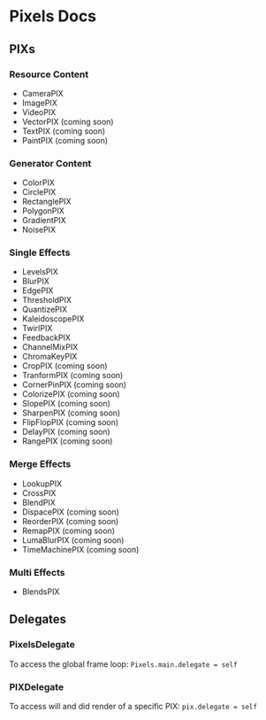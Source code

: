 # Pixels Docs


## PIXs

### Resource Content
- CameraPIX
- ImagePIX
- VideoPIX
- VectorPIX (coming soon)
- TextPIX (coming soon)
- PaintPIX (coming soon)

### Generator Content
- ColorPIX
- CirclePIX
- RectanglePIX
- PolygonPIX
- GradientPIX
- NoisePIX

### Single Effects
- LevelsPIX
- BlurPIX
- EdgePIX
- ThresholdPIX
- QuantizePIX
- KaleidoscopePIX
- TwirlPIX
- FeedbackPIX
- ChannelMixPIX
- ChromaKeyPIX
- CropPIX (coming soon)
- TranformPIX (coming soon)
- CornerPinPIX (coming soon)
- ColorizePIX (coming soon)
- SlopePIX (coming soon)
- SharpenPIX (coming soon)
- FlipFlopPIX (coming soon)
- DelayPIX (coming soon)
- RangePIX (coming soon)

### Merge Effects
- LookupPIX
- CrossPIX
- BlendPIX
- DispacePIX (coming soon)
- ReorderPIX (coming soon)
- RemapPIX (coming soon)
- LumaBlurPIX (coming soon)
- TimeMachinePIX (coming soon)

### Multi Effects
- BlendsPIX


## Delegates

### PixelsDelegate
To access the global frame loop:
`Pixels.main.delegate = self`

### PIXDelegate
To access will and did render of a specific PIX:
`pix.delegate = self`
